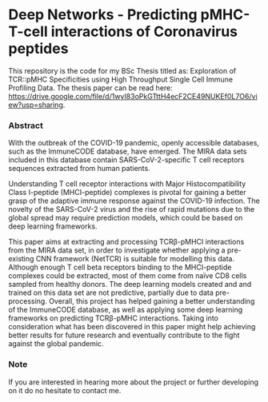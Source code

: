 # Deep Networks - Predicting pMHC-T-cell interactions of Coronavirus peptides

This repository is the code for my BSc Thesis titled as: Exploration of TCR::pMHC Specificities using High
Throughput Single Cell Immune Profiling Data. The thesis paper can be read here: https://drive.google.com/file/d/1wyI83oPkGTttH4ecF2CE49NUKEf0L7O6/view?usp=sharing.

### Abstract
With the outbreak of the COVID-19 pandemic, openly accessible databases, such as the ImmuneCODE database, have emerged. The MIRA data sets included in this database contain SARS-CoV-2-specific T cell receptors sequences extracted from human patients. 

Understanding T cell receptor interactions with Major Histocompatibility Class I-peptide (MHCI-peptide) complexes is pivotal for gaining a better grasp of the adaptive immune response against the COVID-19 infection. The novelty of the SARS-CoV-2 virus and the rise of rapid mutations due to the global spread may require prediction models, which could be based on deep learning frameworks.  

This paper aims at extracting and processing TCRβ-pMHCI interactions from the MIRA data set, in order to investigate whether applying a pre-existing CNN framework (NetTCR) is suitable for modelling this data. Although enough T cell beta receptors binding to the MHCI-peptide complexes could be extracted, most of them come from naïve CD8 cells sampled from healthy donors. The deep learning models created and and trained on this data set are not predictive, partially due to data pre-processing. Overall, this project has helped gaining a better understanding of the ImmuneCODE database, as well as applying some deep learning frameworks on predicting TCRβ-pMHC interactions. Taking into consideration what has been discovered in this paper might help achieving better results for future research and eventually contribute to the fight against the global pandemic.

### Note
If you are interested in hearing more about the project or further developing on it do no hesitate to contact me.

